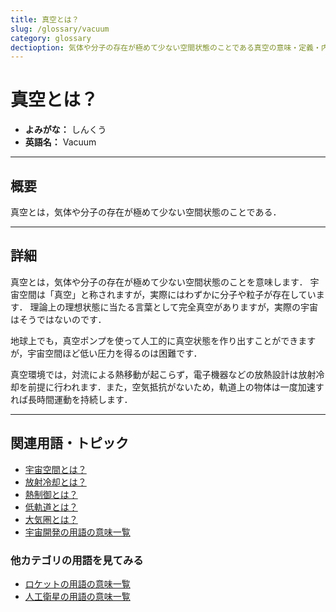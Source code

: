 ```yaml
---
title: 真空とは？
slug: /glossary/vacuum
category: glossary
dectioption: 気体や分子の存在が極めて少ない空間状態のことである真空の意味・定義・内容について解説します．
---
```


# 真空とは？

- **よみがな：** しんくう  
- **英語名：** Vacuum  

---

## 概要

真空とは，気体や分子の存在が極めて少ない空間状態のことである．

---

## 詳細

真空とは，気体や分子の存在が極めて少ない空間状態のことを意味します．
宇宙空間は「真空」と称されますが，実際にはわずかに分子や粒子が存在しています．
理論上の理想状態に当たる言葉として完全真空がありますが，実際の宇宙はそうではないのです．

地球上でも，真空ポンプを使って人工的に真空状態を作り出すことができますが，宇宙空間ほど低い圧力を得るのは困難です．

真空環境では，対流による熱移動が起こらず，電子機器などの放熱設計は放射冷却を前提に行われます．また，空気抵抗がないため，軌道上の物体は一度加速すれば長時間運動を持続します．

---

## 関連用語・トピック

- [宇宙空間とは？](/docs/glossary/space)
- [放射冷却とは？](/docs/glossary/radiative-cooling)
- [熱制御とは？](/docs/glossary/thermal-control)
- [低軌道とは？](/docs/orbit/type/low-earth-orbit)
- [大気圏とは？](/docs/glossary/atmosphere)
- [宇宙開発の用語の意味一覧](/docs/category/glossary)

### 他カテゴリの用語を見てみる
- [ロケットの用語の意味一覧](/docs/category/rocket)
- [人工衛星の用語の意味一覧](/docs/category/satellite)
